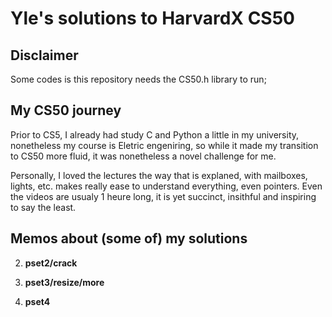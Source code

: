 # **Yle's solutions to HarvardX CS50**

## Disclaimer
Some codes is this repository needs the CS50.h library to run;

## My CS50 journey
Prior to CS5, I already had study C and Python a little in my university, nonetheless my course is Eletric engeniring, so while it made my transition to CS50 more fluid, it was nonetheless a novel challenge for me.

Personally, I loved the lectures the way that is explaned, with mailboxes, lights, etc. makes really ease to understand everything, even pointers. Even the videos are usualy 1 heure long, it is yet succinct, insithful and inspiring to say the least.


## Memos about (some of) my solutions

  
2. **pset2/crack**
  
  
  
3. **pset3/resize/more**
  
  
4. **pset4**

  
